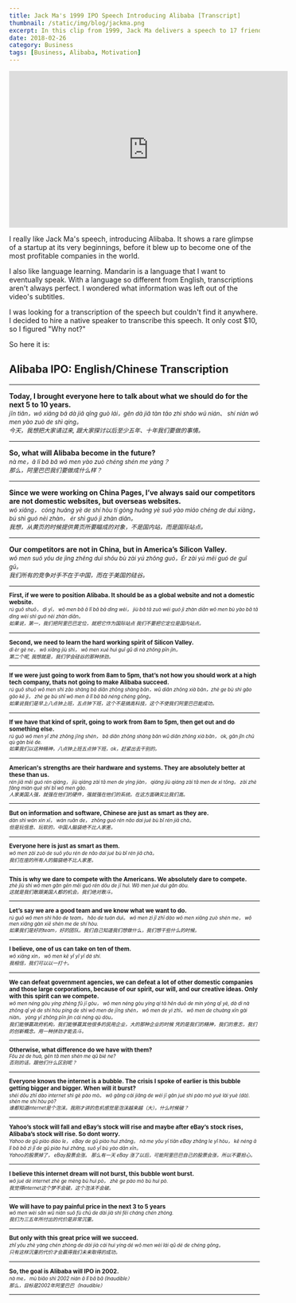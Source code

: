 ```yaml
---
title: Jack Ma's 1999 IPO Speech Introducing Alibaba [Transcript]
thumbnail: /static/img/blog/jackma.png
excerpt: In this clip from 1999, Jack Ma delivers a speech to 17 friends in his apartment to introduce Alibaba and lay out his plan to compete with U.S. internet titans.
date: 2018-02-26
category: Business
tags: [Business, Alibaba, Motivation]
---
```


<div class="video">
<iframe width="560" height="315" src="https://www.youtube-nocookie.com/embed/Up9-C4_8dVo?rel=0&amp;showinfo=0" frameborder="0" allow="autoplay; encrypted-media" allowfullscreen></iframe>
</div>

I really like Jack Ma's speech, introducing Alibaba. It shows a rare glimpse of a startup at its very beginnings, before it blew up to become one of the most profitable companies in the world.

I also like language learning. Mandarin is a language that I want to eventually speak. With a language so different from English, transcriptions aren't always perfect. I wondered what information was left out of the video's subtitles.

I was looking for a transcription of the speech but couldn't find it anywhere. I decided to hire a native speaker to transcribe this speech. It only cost $10, so I figured "Why not?"

So here it is:

## Alibaba IPO: English/Chinese Transcription

<hr>

**Today, I brought everyone here to talk about what we should do for the next 5 to 10 years.**<br><small>
_jīn tiān，wǒ xiǎng bǎ dà jiā qǐng guò lái，gēn dà jiā tàn  tǎo zhì shǎo wǔ nián、 shí nián wǒ men yào zuò de shì qíng。_<br>
_今天，我想把大家请过来, 跟大家探讨以后至少五年、十年我们要做的事情。_</small>

<hr>

**So, what will Alibaba become in the future?**<br><small>
_nà me，ā lǐ bā bā wǒ men yào zuò chéng shén me yàng？<br>
那么，阿里巴巴我们要做成什么样？_</small>

<hr>

**Since we were working on China Pages, I’ve always said our competitors are not domestic websites, but overseas websites.**<br><small>
_wǒ xiǎng， cóng huǎng yè de shí hòu tí gòng huǎng yè suǒ yào miáo chéng de duì xiàng， bú shì guó nèi zhàn， ér shì guó jì zhàn diǎn。<br>
我想，从黄页的时候提供黄页所要瞄成的对象，不是国内站，而是国际站点。_</small>

<hr>

**Our competitors are not in China, but in America’s Silicon Valley.**<br><small>
_wǒ men suǒ yǒu de jìng zhēng duì shǒu bù zài yú zhōng guó，Ér zài yú měi guó de guī gǔ。<br>
我们所有的竞争对手不在于中国，而在于美国的硅谷。_

<hr>

**First, if we were to position Alibaba. It should be as a global website and not a domestic website.**<br><small>
_rú guǒ shuō， dì yī， wǒ men bǎ ā lǐ bā bā dìng wèi， jiù bǎ tā zuò wéi guó jì zhàn diǎn wǒ men bù yào bǎ tā dìng wèi shì guó nèi zhàn diǎn。<br>
如果说，第一，我们把阿里巴巴定位，就把它作为国际站点 我们不要把它定位是国内站点。_
</small>

<hr>

**Second, we need to learn the hard working spirit of Silicon Valley.**<br><small>
_dì èr gè ne， wǒ xiǎng jiù shì， wǒ men xué huì guī gǔ dì nà zhǒng pīn jìn。<br>
第二个呢, 我想就是，我们学会硅谷的那种拼劲。_
</small>

<hr>

**If we were just going to work from 8am to 5pm, that’s not how you should work at a high tech company, thats not going to make Alibaba succeed.**<br><small>
_rú guǒ shuō wǒ men shì zǎo shàng bā diǎn zhōng shàng bān，wǔ diǎn zhōng xià bān，zhè ge bù shì gǎo gāo kē jì， zhè ge bù shǐ wǒ men ā lǐ bā bā néng chéng gōng。<br>
如果说我们是早上八点钟上班，五点钟下班，这个不是搞高科技，这个不使我们阿里巴巴能成功。_
</small>

<hr>

**If we have that kind of sprit, going to work from 8am to 5pm, then get out and do something else.**<br><small>
_rú guǒ wǒ men yǐ zhè zhǒng jīng shén， bā diǎn zhōng shàng bān wǔ diǎn zhōng xià bān， ok, gǎn jǐn chū qù gàn bié de.<br>
如果我们以这种精神，八点钟上班五点钟下班，ok，赶紧出去干别的。_
</small>

<hr>

**American's strengths are their hardware and systems. They are absolutely better at these than us.**<br><small>
_rén jiā měi guó rén qiáng， jiù qiáng zài tā men de yìng jiàn， qiáng jiù qiáng zài tā men de xì tǒng。 zài zhè fāng miàn què shí bǐ wǒ men gāo.<br>
人家美国人强，就强在他们的硬件，强就强在他们的系统。在这方面确实比我们高。_
</small>

<hr>

**But on information and software, Chinese are just as smart as they are.**<br><small>
_dàn shì wán xìn xī， wán ruǎn de， zhōng guó rén nǎo dai jué bù bǐ rén jiā chà。<br>
但是玩信息、玩软的，中国人脑袋绝不比人家差。_
</small>

<hr>

**Everyone here is just as smart as them.**<br><small>
_wǒ men zài zuò de suǒ yǒu rén de nǎo dai jué bù bǐ rén jiā chà。<br>
我们在座的所有人的脑袋绝不比人家差。_
</small>

<hr>

**This is why we dare to compete with the Americans. We absolutely dare to compete.**<br><small>
_zhè jiù shì wǒ men gǎn gēn měi guó rén dōu de jī huì. Wǒ men jué duì gǎn dòu.<br>
这就是我们敢跟美国人都的机会。我们绝对敢斗。_
</small>

<hr>

**Let’s say we are a good team and we know what we want to do.**<br><small>
_rú guǒ wǒ men shì hǎo de team， hǎo de tuán duì。 wǒ men zì jǐ zhī dào wǒ men xiǎng zuò shén me， wǒ men xiǎng gàn xiē shén me de shí hòu.<br>
如果我们是好的team，好的团队。我们自己知道我们想做什么，我们想干些什么的时候。_
</small>

<hr>

**I believe, one of us can take on ten of them.**<br><small>
_wǒ xiāng xìn，  wǒ men kě yǐ yǐ yī dá shí.<br>
我相信，我们可以以一打十。_
</small>

<hr>

**We can defeat government agencies, we can defeat a lot of other domestic companies and those large corporations, because of our spirit, our will, and our creative ideas. Only with this spirit can we compete.**<br><small>
_wǒ men néng gòu yíng zhèng fǔ jī gòu， wǒ men néng gòu yíng qí tā hěn duō de mín yòng qǐ yè, dà dì nà zhǒng qǐ yè de shí hòu píng de shì wǒ men de jīng shén， wǒ men de yì zhì， wǒ men de chuàng xīn gài niàn。 yòng yī zhǒng pīn jìn cái néng qù dòu。<br>
我们能够赢政府机构，我们能够赢其他很多的民用企业，大的那种企业的时候 凭的是我们的精神，我们的意志，我们的创新概念。用一种拼劲才能去斗。_
</small>

<hr>

**Otherwise, what difference do we have with them?**<br><small>
_Fǒu zé de huà, gēn tā men shén me qū bié ne?<br>
否则的话，跟他们什么区别呢？_
</small>

<hr>

**Everyone knows the internet is a bubble. The crisis I spoke of earlier is this bubble getting bigger and bigger. When will it burst?**<br><small>
_shéi dōu zhī dào internet shì gè pào mò。 wǒ gāng cái jiǎng de wéi jī gǎn jué shì pào mò yuè lái yuè (dà). shén me shí hòu pò?<br>
谁都知道internet是个泡沫。我刚才讲的危机感觉是泡沫越来越（大）。什么时候破？_
</small>

<hr>

**Yahoo’s stock will fall and eBay’s stock will rise and maybe after eBay’s stock rises, Alibaba’s stock will rise. So dont worry.**<br><small>
_Yahoo de gǔ piào diào le， eBay de gǔ piào huì zhǎng。  nà me yǒu yī tiān eBay zhǎng le yǐ hòu， kě néng ā lǐ bā bā zì jǐ de gǔ piào huì zhǎng, suǒ yǐ bù yào dān xīn。<br>
Yahoo的股票掉了， eBay股票会涨。 那么有一天 eBay 涨了以后，可能阿里巴巴自己的股票会涨，所以不要担心。_
</small>

<hr>

**I believe this internet dream will not burst, this bubble wont burst.**<br><small>
_wǒ jué dé internet zhè ge mèng bù huì pò， zhè ge pào mò bù huì pò.<br>
我觉得internet这个梦不会破，这个泡沫不会破。_
</small>

<hr>

**We will have to pay painful price in the next 3 to 5 years**<br><small>
_wǒ men wèi sān wǔ nián suǒ fù chū de dài jià shì fēi cháng chén zhòng.<br>
我们为三五年所付出的代价是非常沉重。_
</small>

<hr>

**But only with this great price will we succeed.**<br><small>
_zhǐ yǒu zhè yàng chén zhòng de dài jià cái huì yíng dé wǒ men wèi lái qǔ dé de chéng gōng。<br>
只有这样沉重的代价才会赢得我们未来取得的成功。_
</small>

<hr>

**So, the goal is Alibaba will IPO in 2002.**<br><small>
_nà me， mù biāo shì 2002 nián ā lǐ bā bā (Inaudible）<br>
那么，目标是2002年阿里巴巴（Inaudible）_
</small>

<hr>
